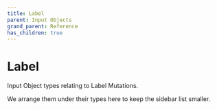 ```yaml
---
title: Label
parent: Input Objects
grand_parent: Reference
has_children: true
---
```


# Label

Input Object types relating to Label Mutations.

We arrange them under their types here to keep the sidebar list smaller.

